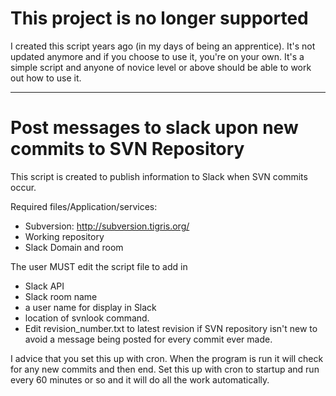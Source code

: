 # This project is no longer supported

I created this script years ago (in my days of being an apprentice). It's not updated anymore and if you choose to use it, 
you're on your own. It's a simple script and anyone of novice level or above should be able to work out how to use it.

-----------------

# Post messages to slack upon new commits to SVN Repository

This script is created to publish information to Slack when SVN commits occur. 

Required files/Application/services:
- Subversion: http://subversion.tigris.org/
- Working repository
- Slack Domain and room

The user MUST edit the script file to add in
- Slack API
- Slack room name
- a user name for display in Slack
- location of svnlook command.
- Edit revision_number.txt to latest revision if SVN repository isn't new to avoid a message being posted for every
      commit ever made.

I advice that you set this up with cron. When the program is run it will check for any new commits and then end. Set this up with cron to 
startup and run every 60 minutes or so and it will do all the work automatically.
